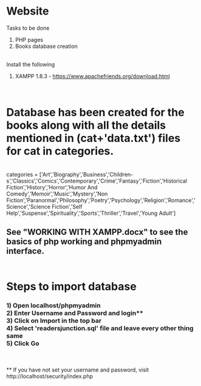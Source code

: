 Website
=======
Tasks to be done
<br>
1) PHP pages<br>
2) Books database creation
<br><br>

Install the following<br>
1) XAMPP 1.8.3 - https://www.apachefriends.org/download.html <br>
 
<br>
<h1> Database has been created for the books along with all the details mentioned in (cat+'data.txt') files for cat in categories.
</h1>
<br>categories = ['Art','Biography','Business','Children-s','Classics','Comics','Contemporary','Crime','Fantasy','Fiction','Historical Fiction','History','Horror','Humor And Comedy','Memoir','Music','Mystery','Non Fiction','Paranormal','Philosophy','Poetry','Psychology','Religion','Romance','Science','Science Fiction','Self Help','Suspense','Spirituality','Sports','Thriller','Travel','Young Adult']<br>

<h2>
See "WORKING WITH XAMPP.docx" to see the basics of php working and phpmyadmin interface.<br><br>
</h2>

Steps to import database
=======
<h3>
1) Open localhost/phpmyadmin <br>
2) Enter Username and Password and login** <br>
3) Click on Import in the top bar <br>
4) Select 'readersjunction.sql' file and leave every other thing same <br>
5) Click Go
</h3>



<br><br>
** If you have not set your username and password, visit http://localhost/security/index.php